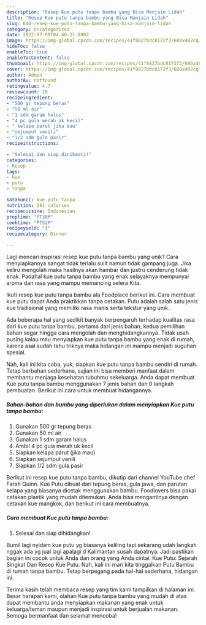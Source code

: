 ```yaml
---
description: "Resep Kue putu tanpa bambu yang Bisa Manjain Lidah"
title: "Resep Kue putu tanpa bambu yang Bisa Manjain Lidah"
slug: 640-resep-kue-putu-tanpa-bambu-yang-bisa-manjain-lidah
category: Uncategorized
date: 2022-07-08T04:40:21.898Z
image: https://img-global.cpcdn.com/recipes/41f8827bdc8172f3/680x482cq70/kue-putu-tanpa-bambu-foto-resep-utama.jpg
hideToc: false
enableToc: true
enableTocContent: false
thumbnail: https://img-global.cpcdn.com/recipes/41f8827bdc8172f3/680x482cq70/kue-putu-tanpa-bambu-foto-resep-utama.jpg
cover: https://img-global.cpcdn.com/recipes/41f8827bdc8172f3/680x482cq70/kue-putu-tanpa-bambu-foto-resep-utama.jpg
author: Admin
authorAv: notfound
ratingvalue: 4.7
reviewcount: 20
recipeingredient:
- "500 gr tepung beras"
- "50 ml air"
- "1 sdm garam halus"
- "4 pc gula merah uk kecil"
- " kelapa parut jika mau"
- "sejumput vanili"
- "1/2 sdm gula pasir"
recipeinstructions:

- "Selesai dan siap dinikmati!"
categories:
- Resep
tags:
- kue
- putu
- tanpa

katakunci: kue putu tanpa 
nutrition: 281 calories
recipecuisine: Indonesian
preptime: "PT38M"
cooktime: "PT52M"
recipeyield: "3"
recipecategory: Dinner

---
```





Lagi mencari inspirasi resep kue putu tanpa bambu yang unik? Cara menyiapkannya sangat tidak terlalu sulit namun tidak gampang juga. Jika keliru mengolah maka hasilnya akan hambar dan justru cenderung tidak enak. Padahal kue putu tanpa bambu yang enak selayaknya mempunyai aroma dan rasa yang mampu memancing selera Kita.





Ikuti resep kue putu tanpa bambu ala Foodplace berikut ini. Cara membuat kue putu dapat Anda praktikkan tanpa cetakan. Putu adalah salah satu jenis kue tradisional yang memiliki rasa manis serta tekstur yang unik..

Ada beberapa hal yang sedikit banyak berpengaruh terhadap kualitas rasa dari kue putu tanpa bambu, pertama dari jenis bahan, kedua pemilihan bahan segar hingga cara mengolah dan menghidangkannya. Tidak usah pusing kalau mau menyiapkan kue putu tanpa bambu yang enak di rumah, karena asal sudah tahu triknya maka hidangan ini mampu menjadi suguhan spesial.






Nah, kali ini kita coba, yuk, siapkan kue putu tanpa bambu sendiri di rumah. Tetap berbahan sederhana, sajian ini bisa memberi manfaat dalam membantu menjaga kesehatan tubuhmu sekeluarga. Anda dapat membuat Kue putu tanpa bambu menggunakan 7 jenis bahan dan 0 langkah pembuatan. Berikut ini cara untuk membuat hidangannya.

<!--inarticleads1-->

##### Bahan-bahan dan bumbu yang diperlukan dalam menyiapkan Kue putu tanpa bambu:

1. Gunakan 500 gr tepung beras
1. Gunakan 50 ml air
1. Gunakan 1 sdm garam halus
1. Ambil 4 pc gula merah uk kecil
1. Siapkan  kelapa parut (jika mau)
1. Siapkan sejumput vanili
1. Siapkan 1/2 sdm gula pasir


Berikut ini resep kue putu tanpa bambu, dikutip dari channel YouTube chef Farah Quinn. Kue Putu dibuat dari tepung beras, gula jawa, dan parutan kelapa yang biasanya dicetak menggunakan bambu. Foodlovers bisa pakai cetakan plastik yang mudah ditemukan. Anda bisa mengantinya dengan cetakan kue mangkok, dan berikut ini cara membuatnya. 

<!--inarticleads2-->

##### Cara membuat Kue putu tanpa bambu:


1. Selesai dan siap dihidangkan!

Bumil lagi nyidam kue putu yg biasanya keliling tapi sekarang udah langkah nggak ada yg jual lagi apalagi d Kalimantan susah dapatnya. Jadi pastikan bagian ini cocok untuk Anda dan orang yang Anda cintai. Kue Putu: Sejarah Singkat Dan Resep Kue Putu. Nah, kali ini mari kita tinggalkan Putu Bambu di rumah tanpa bambu. Tetap berpegang pada hal-hal sederhana, hidangan ini. 

Terima kasih telah membaca resep yang tim kami tampilkan di halaman ini. Besar harapan kami, olahan Kue putu tanpa bambu yang mudah di atas dapat membantu anda menyiapkan makanan yang enak untuk keluarga/teman maupun menjadi inspirasi untuk berjualan makanan. Semoga bermanfaat dan selamat mencoba!
